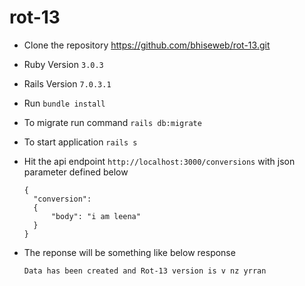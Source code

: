 # rot-13

- Clone the repository
  https://github.com/bhiseweb/rot-13.git

- Ruby Version
  `3.0.3`

- Rails Version
  `7.0.3.1`

- Run
  `bundle install`

- To migrate run command
  `rails db:migrate`

- To start application
  `rails s`

- Hit the api endpoint `http://localhost:3000/conversions` with json parameter
  defined below

  ```
  {
    "conversion":
    {
        "body": "i am leena"
    }
  }

  ```
- The reponse will be something like below response

  ```
  Data has been created and Rot-13 version is v nz yrran

  ```


